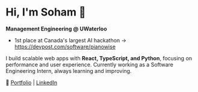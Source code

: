 # Hi, I'm Soham 🦦

 **Management Engineering @ UWaterloo**  
 * 1st place at Canada's largest AI hackathon -> https://devpost.com/software/pianowise

I build scalable web apps with **React, TypeScript, and Python**, focusing on performance and user experience. Currently working as a Software Engineering Intern, always learning and improving.  

📌 [Portfolio](sohamdave.xyz) | [LinkedIn](https://linkedin.com/in/sohamdave1)
